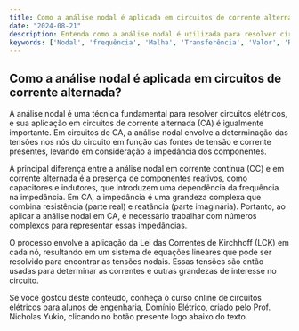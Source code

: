```yaml
---
title: Como a análise nodal é aplicada em circuitos de corrente alternada?
date: "2024-08-21"
description: Entenda como a análise nodal é utilizada para resolver circuitos em corrente alternada.
keywords: ['Nodal', 'frequência', 'Malha', 'Transferência', 'Valor', 'Resolvido', 'Associação']
---
```


## Como a análise nodal é aplicada em circuitos de corrente alternada?

A análise nodal é uma técnica fundamental para resolver circuitos elétricos, e sua aplicação em circuitos de corrente alternada (CA) é igualmente importante. Em circuitos de CA, a análise nodal envolve a determinação das tensões nos nós do circuito em função das fontes de tensão e corrente presentes, levando em consideração a impedância dos componentes.

A principal diferença entre a análise nodal em corrente contínua (CC) e em corrente alternada é a presença de componentes reativos, como capacitores e indutores, que introduzem uma dependência da frequência na impedância. Em CA, a impedância é uma grandeza complexa que combina resistência (parte real) e reatância (parte imaginária). Portanto, ao aplicar a análise nodal em CA, é necessário trabalhar com números complexos para representar essas impedâncias.

O processo envolve a aplicação da Lei das Correntes de Kirchhoff (LCK) em cada nó, resultando em um sistema de equações lineares que pode ser resolvido para encontrar as tensões nodais. Essas tensões são então usadas para determinar as correntes e outras grandezas de interesse no circuito.

Se você gostou deste conteúdo, conheça o curso online de circuitos elétricos para alunos de engenharia, Domínio Elétrico, criado pelo Prof. Nicholas Yukio, clicando no botão presente logo abaixo do texto.